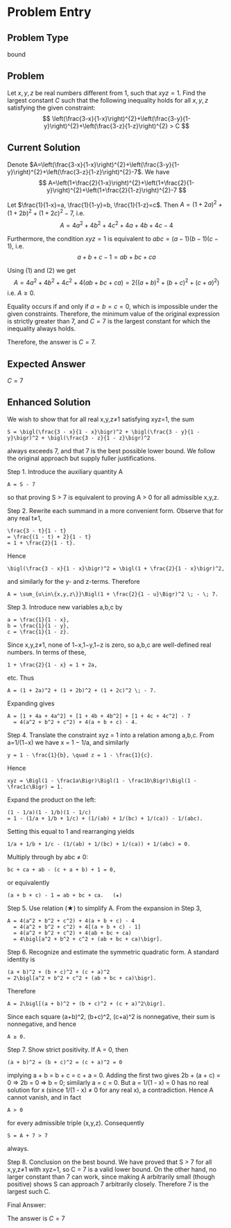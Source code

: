 # Problem Entry

## Problem Type
bound

## Problem
Let $x, y, z$ be real numbers different from 1, such that $x y z = 1$. Find the largest constant $C$ such that the following inequality holds for all $x, y, z$ satisfying the given constraint:
$$
\left(\frac{3-x}{1-x}\right)^{2}+\left(\frac{3-y}{1-y}\right)^{2}+\left(\frac{3-z}{1-z}\right)^{2} > C
$$

## Current Solution
Denote $A=\left(\frac{3-x}{1-x}\right)^{2}+\left(\frac{3-y}{1-y}\right)^{2}+\left(\frac{3-z}{1-z}\right)^{2}-7$.
We have
$$
A=\left(1+\frac{2}{1-x}\right)^{2}+\left(1+\frac{2}{1-y}\right)^{2}+\left(1+\frac{2}{1-z}\right)^{2}-7
$$

Let $\frac{1}{1-x}=a, \frac{1}{1-y}=b, \frac{1}{1-z}=c$.
Then $A=(1+2 a)^{2}+(1+2 b)^{2}+(1+2 c)^{2}-7$, i.e.
$$
\begin{equation*}
A=4 a^{2}+4 b^{2}+4 c^{2}+4 a+4 b+4 c-4 \tag{1}
\end{equation*}
$$

Furthermore, the condition $x y z=1$ is equivalent to $a b c=(a-1)(b-1)(c-1)$, i.e.
$$
\begin{equation*}
a+b+c-1=a b+b c+c a \tag{2}
\end{equation*}
$$

Using (1) and (2) we get
$$
A=4 a^{2}+4 b^{2}+4 c^{2}+4(a b+b c+c a)=2\left((a+b)^{2}+(b+c)^{2}+(c+a)^{2}\right)
$$
i.e. $A \geq 0$.

Equality occurs if and only if $a=b=c=0$, which is impossible under the given constraints. Therefore, the minimum value of the original expression is strictly greater than $7$, and $C = 7$ is the largest constant for which the inequality always holds.

Therefore, the answer is $C = 7$.

## Expected Answer
$C = 7$

## Enhanced Solution
We wish to show that for all real x,y,z≠1 satisfying xyz=1, the sum

    S = \bigl(\frac{3 - x}{1 - x}\bigr)^2 + \bigl(\frac{3 - y}{1 - y}\bigr)^2 + \bigl(\frac{3 - z}{1 - z}\bigr)^2

always exceeds 7, and that 7 is the best possible lower bound.  We follow the original approach but supply fuller justifications.

Step 1.  Introduce the auxiliary quantity A

    A = S - 7

so that proving S > 7 is equivalent to proving A > 0 for all admissible x,y,z.

Step 2.  Rewrite each summand in a more convenient form.  Observe that for any real t≠1,

    \frac{3 - t}{1 - t}
    = \frac{(1 - t) + 2}{1 - t}
    = 1 + \frac{2}{1 - t}.

Hence

    \bigl(\frac{3 - x}{1 - x}\bigr)^2 = \bigl(1 + \frac{2}{1 - x}\bigr)^2,

and similarly for the y- and z-terms.  Therefore

    A = \sum_{u\in\{x,y,z\}}\Bigl(1 + \frac{2}{1 - u}\Bigr)^2 \; - \; 7.

Step 3.  Introduce new variables a,b,c by

    a = \frac{1}{1 - x},
    b = \frac{1}{1 - y},
    c = \frac{1}{1 - z}.

Since x,y,z≠1, none of 1−x,1−y,1−z is zero, so a,b,c are well-defined real numbers.  In terms of these,

    1 + \frac{2}{1 - x} = 1 + 2a,

etc.  Thus

    A = (1 + 2a)^2 + (1 + 2b)^2 + (1 + 2c)^2 \; - 7.

Expanding gives

    A = [1 + 4a + 4a^2] + [1 + 4b + 4b^2] + [1 + 4c + 4c^2] - 7
      = 4(a^2 + b^2 + c^2) + 4(a + b + c) - 4.

Step 4.  Translate the constraint xyz = 1 into a relation among a,b,c.  From a=1/(1−x) we have x = 1 − 1/a, and similarly

    y = 1 - \frac{1}{b}, \quad z = 1 - \frac{1}{c}.

Hence

    xyz = \Bigl(1 - \frac1a\Bigr)\Bigl(1 - \frac1b\Bigr)\Bigl(1 - \frac1c\Bigr) = 1.

Expand the product on the left:

    (1 - 1/a)(1 - 1/b)(1 - 1/c)
    = 1 - (1/a + 1/b + 1/c) + (1/(ab) + 1/(bc) + 1/(ca)) - 1/(abc).

Setting this equal to 1 and rearranging yields

    1/a + 1/b + 1/c - (1/(ab) + 1/(bc) + 1/(ca)) + 1/(abc) = 0.

Multiply through by abc ≠ 0:

    bc + ca + ab - (c + a + b) + 1 = 0,

or equivalently

    (a + b + c) - 1 = ab + bc + ca.   (★)

Step 5.  Use relation (★) to simplify A.  From the expansion in Step 3,

    A = 4(a^2 + b^2 + c^2) + 4(a + b + c) - 4
      = 4(a^2 + b^2 + c^2) + 4[(a + b + c) - 1]
      = 4(a^2 + b^2 + c^2) + 4(ab + bc + ca)
      = 4\bigl[a^2 + b^2 + c^2 + (ab + bc + ca)\bigr].

Step 6.  Recognize and estimate the symmetric quadratic form.  A standard identity is

    (a + b)^2 + (b + c)^2 + (c + a)^2
    = 2\bigl[a^2 + b^2 + c^2 + (ab + bc + ca)\bigr].

Therefore

    A = 2\bigl[(a + b)^2 + (b + c)^2 + (c + a)^2\bigr].

Since each square (a+b)^2, (b+c)^2, (c+a)^2 is nonnegative, their sum is nonnegative, and hence

    A ≥ 0.

Step 7.  Show strict positivity.  If A = 0, then

    (a + b)^2 = (b + c)^2 = (c + a)^2 = 0

implying a + b = b + c = c + a = 0.  Adding the first two gives 2b + (a + c) = 0 ⇒ 2b = 0 ⇒ b = 0; similarly a = c = 0.  But a = 1/(1 - x) = 0 has no real solution for x (since 1/(1 - x) ≠ 0 for any real x), a contradiction.  Hence A cannot vanish, and in fact

    A > 0

for every admissible triple (x,y,z).  Consequently

    S = A + 7 > 7

always.

Step 8.  Conclusion on the best bound.  We have proved that S > 7 for all x,y,z≠1 with xyz=1, so C = 7 is a valid lower bound.  On the other hand, no larger constant than 7 can work, since making A arbitrarily small (though positive) shows S can approach 7 arbitrarily closely.  Therefore 7 is the largest such C.

Final Answer:

The answer is $C=7$
